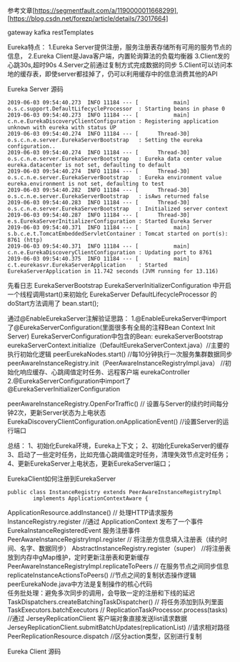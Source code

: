 参考文章[https://segmentfault.com/a/1190000011668299],
[https://blog.csdn.net/forezp/article/details/73017664]

gateway kafka  restTemplates

Eureka特点：
1.Eureka Server提供注册，服务注册表存储所有可用的服务节点的信息，
2.Eureka Client是Java客户端，内置轮询算法的负载均衡器
3.Client发的心跳30s,超时90s
4.Server之前通过复制方式完成数据的同步
5.Client可以访问本地的缓存表，即使server都挂掉了，仍可以利用缓存中的信息消费其他的API

Eureka Server 源码
```angular2
2019-06-03 09:54:40.273  INFO 11184 --- [           main] o.s.c.support.DefaultLifecycleProcessor  : Starting beans in phase 0
2019-06-03 09:54:40.273  INFO 11184 --- [           main] c.n.e.EurekaDiscoveryClientConfiguration : Registering application unknown with eureka with status UP
2019-06-03 09:54:40.274  INFO 11184 --- [      Thread-30] o.s.c.n.e.server.EurekaServerBootstrap   : Setting the eureka configuration..
2019-06-03 09:54:40.274  INFO 11184 --- [      Thread-30] o.s.c.n.e.server.EurekaServerBootstrap   : Eureka data center value eureka.datacenter is not set, defaulting to default
2019-06-03 09:54:40.274  INFO 11184 --- [      Thread-30] o.s.c.n.e.server.EurekaServerBootstrap   : Eureka environment value eureka.environment is not set, defaulting to test
2019-06-03 09:54:40.282  INFO 11184 --- [      Thread-30] o.s.c.n.e.server.EurekaServerBootstrap   : isAws returned false
2019-06-03 09:54:40.283  INFO 11184 --- [      Thread-30] o.s.c.n.e.server.EurekaServerBootstrap   : Initialized server context
2019-06-03 09:54:40.287  INFO 11184 --- [      Thread-30] e.s.EurekaServerInitializerConfiguration : Started Eureka Server
2019-06-03 09:54:40.371  INFO 11184 --- [           main] s.b.c.e.t.TomcatEmbeddedServletContainer : Tomcat started on port(s): 8761 (http)
2019-06-03 09:54:40.371  INFO 11184 --- [           main] c.n.e.EurekaDiscoveryClientConfiguration : Updating port to 8761
2019-06-03 09:54:40.375  INFO 11184 --- [           main] c.t.eurekasvr.EurekaServerApplication    : Started EurekaServerApplication in 11.742 seconds (JVM running for 13.116)
```
先看日志
EurekaServerBootstrap
EurekaServerInitializerConfiguration 中开启一个线程调用start()来初始化 EurekaServer
DefaultLifecycleProcessor 的doStart方法调用了 bean.start();

通过@EnableEurekaServer注解验证思路：
1.@EnableEurekaServer中import了@EurekaServerConfiguration(里面很多有全局的注释Bean Context Init Server)
EurekaServerConfiguration中包含的Bean:
eurekaServerBootstrap
eurekaServerContext.initialize（DefaultEurekaServerContext.java）//主要的执行初始化逻辑
peerEurekaNodes.start() //每10分钟执行一次服务集群数据同步
peerAwareInstanceRegistry.init（PeerAwareInstanceRegistryImpl.java） //初始化响应缓存、心跳阈值定时任务、远程客户端
eurekaController
2.@EurekaServerConfiguration中import了@EurekaServerInitializerConfiguration

peerAwareInstanceRegistry.OpenForTraffic() // 设置与Server的续约时间每分钟2次，更新Server状态为上电状态
EurekaDiscoveryClientConfiguration.onApplicationEvent() //设置Server的运行端口

总结：
1、初始化Eureka环境，Eureka上下文；
2、初始化EurekaServer的缓存
3、启动了一些定时任务，比如充值心跳阈值定时任务，清理失效节点定时任务；
4、更新EurekaServer上电状态，更新EurekaServer端口；


EurekaClient如何注册到EurekaServer
```angular2
public class InstanceRegistry extends PeerAwareInstanceRegistryImpl
		implements ApplicationContextAware {
``` 
ApplicationResource.addInstance() // 处理HTTP请求服务
InstanceRegistry.register //通过 ApplicationContext 发布了一个事件 EurekaInstanceRegisteredEvent 服务注册事件
PeerAwareInstanceRegistryImpl.register // 将注册方信息填入注册表（续约时间、名字、数据同步）
AbstractInstanceRegistry.register（super） //将注册表放到内存中gMap维护，定时更新注册表和更新缓存
PeerAwareInstanceRegistryImpl.replicateToPeers // 在服务节点之间同步信息
replicateInstanceActionsToPeers() //节点之间的复制状态操作逻辑
peerEurekaNode.java中方法是复制操作的核心代码  
任务批处理：避免多次同步的调用，会导致一定的注册和下线的延迟
TaskDispatchers.createBatchingTaskDispatcher() // 将任务添加到队列里面
TaskExecutors.batchExecutors //
ReplicationTaskProcessor.process(tasks) //通过 JerseyReplicationClient 客户端对象直接发送list请求数据
JerseyReplicationClient.submitBatchUpdates(replicationList) //请求相对路径
PeerReplicationResource.dispatch //区分action类型，区别进行复制


Eureka Client 源码